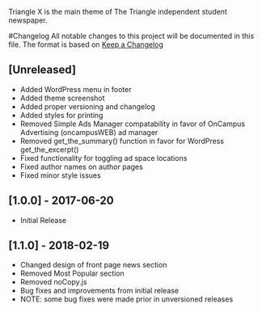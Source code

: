 Triangle X is the main theme of The Triangle independent student newspaper.

#Changelog
All notable changes to this project will be documented in this file.
The format is based on [Keep a Changelog](http://keepachangelog.com/)

## [Unreleased]
- Added WordPress menu in footer
- Added theme screenshot
- Added proper versioning and changelog
- Added styles for printing
- Removed Simple Ads Manager compatability in favor of OnCampus Advertising (oncampusWEB) ad manager
- Removed get_the_summary() function in favor for WordPress get_the_excerpt()
- Fixed functionality for toggling ad space locations
- Fixed author names on author pages
- Fixed minor style issues

## [1.0.0] - 2017-06-20
- Initial Release

## [1.1.0] - 2018-02-19
- Changed design of front page news section
- Removed Most Popular section
- Removed noCopy.js
- Bug fixes and improvements from initial release
- NOTE: some bug fixes were made prior in unversioned releases
